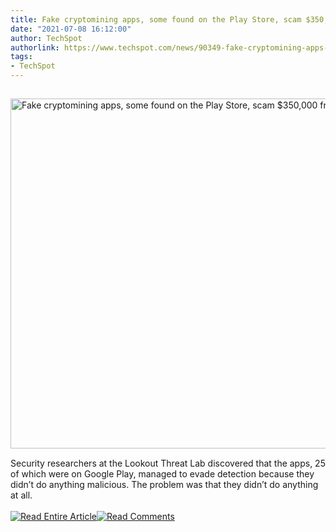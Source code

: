 ```yaml
---
title: Fake cryptomining apps, some found on the Play Store, scam $350,000 from users
date: "2021-07-08 16:12:00"
author: TechSpot
authorlink: https://www.techspot.com/news/90349-fake-cryptomining-apps-found-play-store-scam-350000.html
tags:
- TechSpot
---
```

<a href="https://www.techspot.com/news/90349-fake-cryptomining-apps-found-play-store-scam-350000.html" target="_blank"><img src="https://static.techspot.com/images2/news/ts3_thumbs/2021/07/2021-07-08-ts3_thumbs-064.jpg" width="800" height="560" style="padding: 15px 0" title="Fake cryptomining apps, some found on the Play Store, scam $350,000 from users" /></a><br />Security researchers at the Lookout Threat Lab discovered that the apps, 25 of which were on Google Play, managed to evade detection because they didn’t do anything malicious. The problem was that they didn’t do anything at all.<br /><br /><a href="https://www.techspot.com/news/90349-fake-cryptomining-apps-found-play-store-scam-350000.html"><img src="https://static.techspot.com/images/rss/rss_buttons_01.png" border="0" alt="Read Entire Article" /></a><a href="https://www.techspot.com/news/90349-fake-cryptomining-apps-found-play-store-scam-350000.html#comments"><img src="https://static.techspot.com/images/rss/rss_buttons_02.png" border="0" alt="Read Comments" /></a><br /><br />